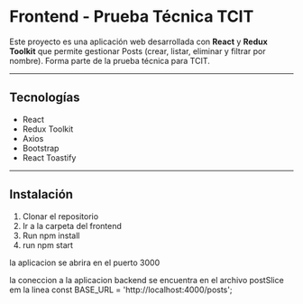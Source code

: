 # Frontend - Prueba Técnica TCIT

Este proyecto es una aplicación web desarrollada con **React** y **Redux Toolkit** que permite gestionar Posts (crear, listar, eliminar y filtrar por nombre). Forma parte de la prueba técnica para TCIT.

---

## Tecnologías

- React
- Redux Toolkit
- Axios
- Bootstrap
- React Toastify

---

## Instalación

1. Clonar el repositorio
2. Ir a la carpeta del frontend
3. Run npm install
4. run npm start

la aplicacion se abrira en el puerto 3000

la coneccion a la aplicacion backend se encuentra en el archivo postSlice em la linea const BASE_URL = 'http://localhost:4000/posts';
